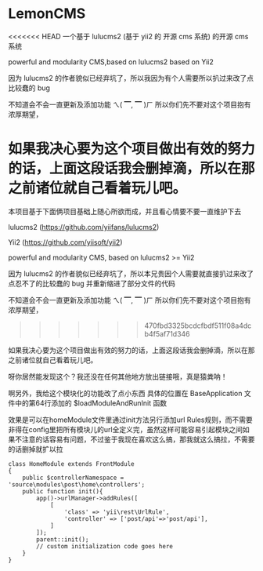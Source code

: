 # LemonCMS
<<<<<<< HEAD
一个基于 lulucms2 (基于 yii2 的 开源 cms 系统) 的开源 cms 系统

powerful and modularity CMS,based on lulucms2 based on Yii2

因为 lulucms2 的作者貌似已经弃坑了，所以我因为有个人需要所以扒过来改了点比较蠢的 bug

不知道会不会一直更新及添加功能 ㄟ( ▔, ▔ )ㄏ 所以你们先不要对这个项目抱有浓厚期望，

如果我决心要为这个项目做出有效的努力的话，上面这段话我会删掉滴，所以在那之前诸位就自己看着玩儿吧。
=======

本项目基于下面俩项目基础上随心所欲而成，并且看心情要不要一直维护下去

lulucms2 (https://github.com/yiifans/lulucms2)

Yii2 (https://github.com/yiisoft/yii2)

powerful and modularity CMS, based on lulucms2 >= Yii2

因为 lulucms2 的作者貌似已经弃坑了，所以本兄贵因个人需要就直接扒过来改了点忍不了的比较蠢的 bug 并重新缩进了部分文件的代码

不知道会不会一直更新及添加功能 ㄟ( ▔, ▔ )ㄏ 所以你们先不要对这个项目抱有浓厚期望，
>>>>>>> 470fbd3325bcdcfbdf511f08a4dcb4f5af71d346

如果我决心要为这个项目做出有效的努力的话，上面这段话我会删掉滴，所以在那之前诸位就自己看着玩儿吧。

呀你居然能发现这个？我还没在任何其他地方放出链接哦，真是猿粪呐！

啊另外，我给这个模块化的功能改了点小东西
具体的位置在 BaseApplication 文件中的第64行添加的 $loadModuleAndRunInit 函数

效果是可以在homeModule文件里通过init方法另行添加url Rules规则，而不需要非得在config里把所有模块儿的url全定义完，虽然这样可能容易引起模块之间如果不注意的话容易有问题，不过鉴于我现在喜欢这么搞，那我就这么搞拉，不需要的话删掉就扩以拉

```
class HomeModule extends FrontModule
{
    public $controllerNamespace = 'source\modules\post\home\controllers';
    public function init(){
        app()->urlManager->addRules([
            [
                'class' => 'yii\rest\UrlRule',
                'controller' => ['post/api'=>'post/api'],
            ]
        ]);
        parent::init();
        // custom initialization code goes here
    }
}
```
